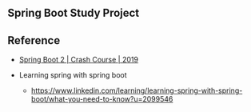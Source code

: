 ## Spring Boot Study Project

## Reference
- [Spring Boot 2 | Crash Course | 2019](https://www.youtube.com/watch?v=r-6BwGW4Sr8)

- Learning spring with spring boot
    - https://www.linkedin.com/learning/learning-spring-with-spring-boot/what-you-need-to-know?u=2099546
      

      
